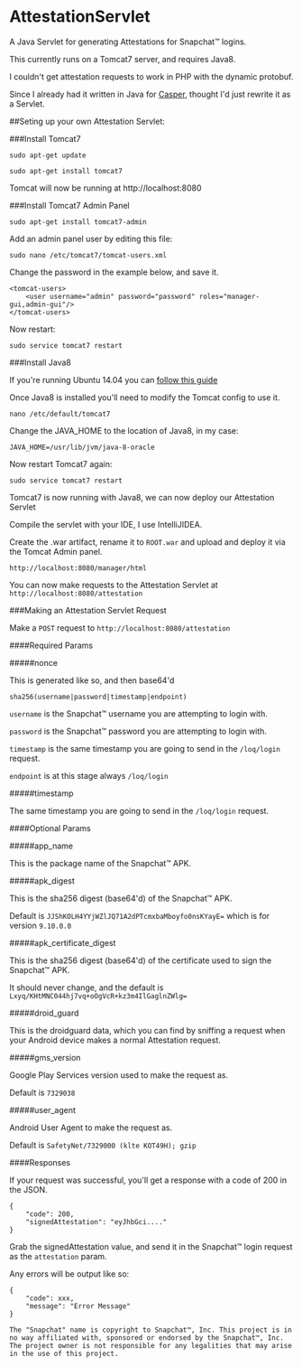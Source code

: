 # AttestationServlet

A Java Servlet for generating Attestations for Snapchat™ logins.

This currently runs on a Tomcat7 server, and requires Java8.

I couldn't get attestation requests to work in PHP with the dynamic protobuf.

Since I already had it written in Java for [Casper](http://casper.io), thought I'd just rewrite it as a Servlet.

##Seting up your own Attestation Servlet:

###Install Tomcat7

`sudo apt-get update`

`sudo apt-get install tomcat7`

Tomcat will now be running at http://localhost:8080

###Install Tomcat7 Admin Panel

`sudo apt-get install tomcat7-admin`

Add an admin panel user by editing this file:

`sudo nano /etc/tomcat7/tomcat-users.xml`

Change the password in the example below, and save it.

```
<tomcat-users>
    <user username="admin" password="password" roles="manager-gui,admin-gui"/>
</tomcat-users>
```

Now restart:

`sudo service tomcat7 restart`

###Install Java8

If you're running Ubuntu 14.04 you can [follow this guide](http://tecadmin.net/install-oracle-java-8-jdk-8-ubuntu-via-ppa/)

Once Java8 is installed you'll need to modify the Tomcat config to use it.

`nano /etc/default/tomcat7`

Change the JAVA_HOME to the location of Java8, in my case:

`JAVA_HOME=/usr/lib/jvm/java-8-oracle`

Now restart Tomcat7 again:

`sudo service tomcat7 restart`

Tomcat7 is now running with Java8, we can now deploy our Attestation Servlet

Compile the servlet with your IDE, I use IntelliJIDEA.

Create the .war artifact, rename it to `ROOT.war` and upload and deploy it via the Tomcat Admin panel.

`http://localhost:8080/manager/html`

You can now make requests to the Attestation Servlet at `http://localhost:8080/attestation`

###Making an Attestation Servlet Request

Make a `POST` request to `http://localhost:8080/attestation`

####Required Params

#####nonce

This is generated like so, and then base64'd

```
sha256(username|password|timestamp|endpoint)
```

`username` is the Snapchat™ username you are attempting to login with.

`password` is the Snapchat™ password you are attempting to login with.

`timestamp` is the same timestamp you are going to send in the `/loq/login` request.

`endpoint` is at this stage always `/loq/login`

#####timestamp

The same timestamp you are going to send in the `/loq/login` request.

####Optional Params

#####app_name

This is the package name of the Snapchat™ APK.

#####apk_digest

This is the sha256 digest (base64'd) of the Snapchat™ APK.

Default is `JJShKOLH4YYjWZlJQ71A2dPTcmxbaMboyfo0nsKYayE=` which is for version `9.10.0.0`

#####apk_certificate_digest

This is the sha256 digest (base64'd) of the certificate used to sign the Snapchat™ APK.

It should never change, and the default is `Lxyq/KHtMNC044hj7vq+oOgVcR+kz3m4IlGaglnZWlg=`

#####droid_guard

This is the droidguard data, which you can find by sniffing a request when your Android device makes a normal Attestation request.

#####gms_version

Google Play Services version used to make the request as.

Default is `7329038`

#####user_agent

Android User Agent to make the request as.

Default is `SafetyNet/7329000 (klte KOT49H); gzip`

####Responses

If your request was successful, you'll get a response with a code of 200 in the JSON.

```
{
    "code": 200,
    "signedAttestation": "eyJhbGci...."
}
```

Grab the signedAttestation value, and send it in the Snapchat™ login request as the `attestation` param.

Any errors will be output like so:

```
{
    "code": xxx,
    "message": "Error Message"
}
```

```
The "Snapchat" name is copyright to Snapchat™, Inc. This project is in no way affiliated with, sponsored or endorsed by the Snapchat™, Inc. The project owner is not responsible for any legalities that may arise in the use of this project.